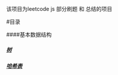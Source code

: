 该项目为leetcode js 部分刷题 和 总结的项目

#目录

####基本数据结构

##### [树](./markdown/tree.md)
##### [哈希表](./markdown/hash.md)